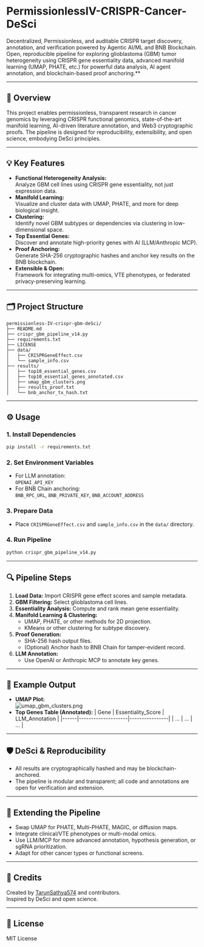 # PermissionlessIV-CRISPR-Cancer-DeSci
Decentralized, Permissionless, and auditable CRISPR target discovery, annotation, and verification powered by Agentic AI/ML and BNB Blockchain. Open, reproducible pipeline for exploring glioblastoma (GBM) tumor heterogeneity using CRISPR gene essentiality data, advanced manifold learning (UMAP, PHATE, etc.) for powerful data analysis, AI agent annotation, and blockchain-based proof anchoring.**

---

## 🚀 Overview

This project enables permissionless, transparent research in cancer genomics by leveraging CRISPR functional genomics, state-of-the-art manifold learning, AI-driven literature annotation, and Web3 cryptographic proofs. The pipeline is designed for reproducibility, extensibility, and open science, embodying DeSci principles.

---

## 💡 Key Features

- **Functional Heterogeneity Analysis:**  
  Analyze GBM cell lines using CRISPR gene essentiality, not just expression data.
- **Manifold Learning:**  
  Visualize and cluster data with UMAP, PHATE, and more for deep biological insight.
- **Clustering:**  
  Identify novel GBM subtypes or dependencies via clustering in low-dimensional space.
- **Top Essential Genes:**  
  Discover and annotate high-priority genes with AI (LLM/Anthropic MCP).
- **Proof Anchoring:**  
  Generate SHA-256 cryptographic hashes and anchor key results on the BNB blockchain.
- **Extensible & Open:**  
  Framework for integrating multi-omics, VTE phenotypes, or federated privacy-preserving learning.

---

## 🗂️ Project Structure

```
permissionless-IV-crispr-gbm-deSci/
├── README.md
├── crispr_gbm_pipeline_v14.py
├── requirements.txt
├── LICENSE
├── data/
│   ├── CRISPRGeneEffect.csv
│   └── sample_info.csv
├── results/
│   ├── top10_essential_genes.csv
│   ├── top10_essential_genes_annotated.csv
│   ├── umap_gbm_clusters.png
│   ├── results_proof.txt
│   └── bnb_anchor_tx_hash.txt
```

---

## ⚙️ Usage

### 1. **Install Dependencies**
```bash
pip install -r requirements.txt
```

### 2. **Set Environment Variables**
- For LLM annotation:  
  `OPENAI_API_KEY`
- For BNB Chain anchoring:  
  `BNB_RPC_URL`, `BNB_PRIVATE_KEY`, `BNB_ACCOUNT_ADDRESS`

### 3. **Prepare Data**
- Place `CRISPRGeneEffect.csv` and `sample_info.csv` in the `data/` directory.

### 4. **Run Pipeline**
```bash
python crispr_gbm_pipeline_v14.py
```

---

## 🔍 Pipeline Steps

1. **Load Data:** Import CRISPR gene effect scores and sample metadata.
2. **GBM Filtering:** Select glioblastoma cell lines.
3. **Essentiality Analysis:** Compute and rank mean gene essentiality.
4. **Manifold Learning & Clustering:**  
   - UMAP, PHATE, or other methods for 2D projection.  
   - KMeans or other clustering for subtype discovery.
5. **Proof Generation:**  
   - SHA-256 hash output files.  
   - (Optional) Anchor hash to BNB Chain for tamper-evident record.
6. **LLM Annotation:**  
   - Use OpenAI or Anthropic MCP to annotate key genes.

---

## 🌟 Example Output

- **UMAP Plot:**  
  ![umap_gbm_clusters.png](results/umap_gbm_clusters.png)
- **Top Genes Table (Annotated):**
  | Gene | Essentiality_Score | LLM_Annotation |
  |------|--------------------|----------------|
  | ...  | ...                | ...            |

---

## 🛡️ DeSci & Reproducibility

- All results are cryptographically hashed and may be blockchain-anchored.
- The pipeline is modular and transparent; all code and annotations are open for verification and extension.

---

## 🧩 Extending the Pipeline

- Swap UMAP for PHATE, Multi-PHATE, MAGIC, or diffusion maps.
- Integrate clinical/VTE phenotypes or multi-modal omics.
- Use LLM/MCP for more advanced annotation, hypothesis generation, or sgRNA prioritization.
- Adapt for other cancer types or functional screens.

---

## 🤖 Credits

Created by [TarunSathya574](https://github.com/TarunSathya574) and contributors.  
Inspired by DeSci and open science.

---

## 📄 License

MIT License

